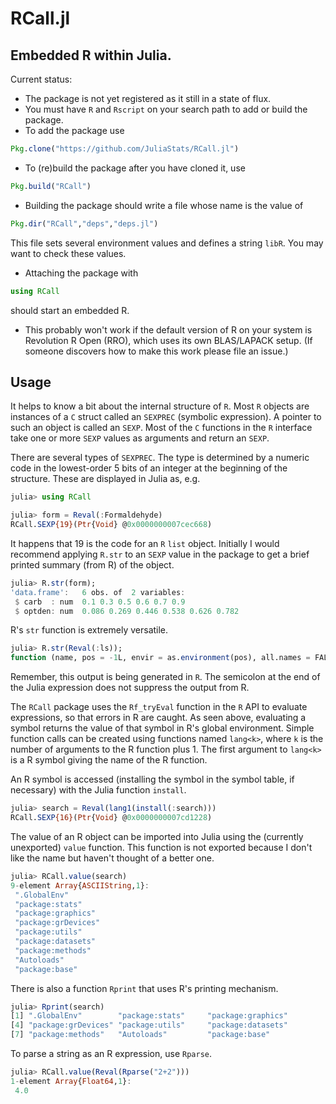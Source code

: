 # RCall.jl

## Embedded R within Julia.

Current status:
- The package is not yet registered as it still in a state of flux.
- You must have `R` and `Rscript` on your search path to add or build the package.
- To add the package use
```julia
Pkg.clone("https://github.com/JuliaStats/RCall.jl")
```
- To (re)build the package after you have cloned it, use
```julia
Pkg.build("RCall")
```
- Building the package should write a file whose name is the value of
```julia
Pkg.dir("RCall","deps","deps.jl")
```
This file sets several environment values and defines a string `libR`.  You may want to check these values.
- Attaching the package with
```julia
using RCall
```
should start an embedded R.
- This probably won't work if the default version of R on your system is Revolution R Open (RRO), which uses its own BLAS/LAPACK setup.  (If someone discovers how to make this work please file an issue.)

## Usage

It helps to know a bit about the internal structure of `R`.
Most `R` objects are instances of a `C` struct called an `SEXPREC` (symbolic expression).  A pointer to such an object is called an `SEXP`.  Most of the `C` functions in the `R` interface take one or more `SEXP` values as arguments and return an `SEXP`.

There are several types of `SEXPREC`.  The type is determined by a numeric code in the lowest-order 5 bits of an integer at the beginning of the structure.  These are displayed in Julia as, e.g.
````julia
julia> using RCall

julia> form = Reval(:Formaldehyde)
RCall.SEXP{19}(Ptr{Void} @0x0000000007cec668)

````





It happens that 19 is the code for an `R` `list` object.  Initially I would recommend applying `R.str` to an `SEXP` value in the package to get a brief printed summary (from R) of the object.
````julia
julia> R.str(form);
'data.frame':   6 obs. of  2 variables:
 $ carb  : num  0.1 0.3 0.5 0.6 0.7 0.9
 $ optden: num  0.086 0.269 0.446 0.538 0.626 0.782
````




R's `str` function is extremely versatile.
````julia
julia> R.str(Reval(:ls));
function (name, pos = -1L, envir = as.environment(pos), all.names = FALSE, pattern)
````

Remember, this output is being generated in `R`.  The semicolon at the end of the Julia expression does not suppress the output from R.

The `RCall` package uses the `Rf_tryEval` function in the `R` API to evaluate expressions, so that errors in R are caught.  As seen above, evaluating a symbol returns the value of that symbol in R's global environment.  Simple function calls can be created using functions named `lang<k>`, where `k` is the number of arguments to the R function plus 1.  The first argument to `lang<k>` is a R symbol giving the name of the R function.

An R symbol is accessed (installing the symbol in the symbol table, if necessary) with the Julia function `install`.
````julia
julia> search = Reval(lang1(install(:search)))
RCall.SEXP{16}(Ptr{Void} @0x0000000007cd1228)

````





The value of an R object can be imported into Julia using the (currently unexported) `value` function.  This function is not exported because I don't like the name but haven't thought of a better one.
````julia
julia> RCall.value(search)
9-element Array{ASCIIString,1}:
 ".GlobalEnv"
 "package:stats"
 "package:graphics"
 "package:grDevices"
 "package:utils"
 "package:datasets" 
 "package:methods"
 "Autoloads"
 "package:base"

````





There is also a function `Rprint` that uses R's printing mechanism.
````julia
julia> Rprint(search)
[1] ".GlobalEnv"        "package:stats"     "package:graphics" 
[4] "package:grDevices" "package:utils"     "package:datasets" 
[7] "package:methods"   "Autoloads"         "package:base"
````





To parse a string as an R expression, use `Rparse`.
````julia
julia> RCall.value(Reval(Rparse("2+2")))
1-element Array{Float64,1}:
 4.0

````




